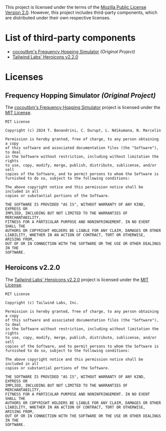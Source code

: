 This project is licensed under the terms of the [Mozilla Public License Version 2.0](LICENSE).
However, this project includes third-party components, which are distributed under their own respective licenses.

# List of third-party components

- [cocoutbm's Frequency Hopping Simulator](#frequency-hopping-simulator) *(Original Project)*
- [Tailwind Labs' Heroicons v2.2.0](#heroicons-v220)

# Licenses

## Frequency Hopping Simulator *(Original Project)*

The [cocoutbm's Frequency Hopping Simulator](https://github.com/cocoutbm/Frequency-Hopping-Project/tree/bf0a2eee1213556ecb2e46f65491d8db206c5f86)
project is licensed under the [MIT License](https://github.com/cocoutbm/Frequency-Hopping-Project/blob/bf0a2eee1213556ecb2e46f65491d8db206c5f86/LICENSE).

```text
MIT License

Copyright (c) 2024 T. Bonandrini, C. Durupt, L. Ndikumana, N. Marcelin

Permission is hereby granted, free of charge, to any person obtaining a copy
of this software and associated documentation files (the "Software"), to deal
in the Software without restriction, including without limitation the rights
to use, copy, modify, merge, publish, distribute, sublicense, and/or sell
copies of the Software, and to permit persons to whom the Software is
furnished to do so, subject to the following conditions:

The above copyright notice and this permission notice shall be included in all
copies or substantial portions of the Software.

THE SOFTWARE IS PROVIDED "AS IS", WITHOUT WARRANTY OF ANY KIND, EXPRESS OR
IMPLIED, INCLUDING BUT NOT LIMITED TO THE WARRANTIES OF MERCHANTABILITY,
FITNESS FOR A PARTICULAR PURPOSE AND NONINFRINGEMENT. IN NO EVENT SHALL THE
AUTHORS OR COPYRIGHT HOLDERS BE LIABLE FOR ANY CLAIM, DAMAGES OR OTHER
LIABILITY, WHETHER IN AN ACTION OF CONTRACT, TORT OR OTHERWISE, ARISING FROM,
OUT OF OR IN CONNECTION WITH THE SOFTWARE OR THE USE OR OTHER DEALINGS IN THE
SOFTWARE.
```

## Heroicons v2.2.0

The [Tailwind Labs' Heroicons v2.2.0](https://github.com/tailwindlabs/heroicons/tree/v2.2.0) project is licensed under
the [MIT License](https://github.com/tailwindlabs/heroicons/blob/v2.2.0/LICENSE).

```text
MIT License

Copyright (c) Tailwind Labs, Inc.

Permission is hereby granted, free of charge, to any person obtaining a copy
of this software and associated documentation files (the "Software"), to deal
in the Software without restriction, including without limitation the rights
to use, copy, modify, merge, publish, distribute, sublicense, and/or sell
copies of the Software, and to permit persons to whom the Software is
furnished to do so, subject to the following conditions:

The above copyright notice and this permission notice shall be included in all
copies or substantial portions of the Software.

THE SOFTWARE IS PROVIDED "AS IS", WITHOUT WARRANTY OF ANY KIND, EXPRESS OR
IMPLIED, INCLUDING BUT NOT LIMITED TO THE WARRANTIES OF MERCHANTABILITY,
FITNESS FOR A PARTICULAR PURPOSE AND NONINFRINGEMENT. IN NO EVENT SHALL THE
AUTHORS OR COPYRIGHT HOLDERS BE LIABLE FOR ANY CLAIM, DAMAGES OR OTHER
LIABILITY, WHETHER IN AN ACTION OF CONTRACT, TORT OR OTHERWISE, ARISING FROM,
OUT OF OR IN CONNECTION WITH THE SOFTWARE OR THE USE OR OTHER DEALINGS IN THE
SOFTWARE.
```